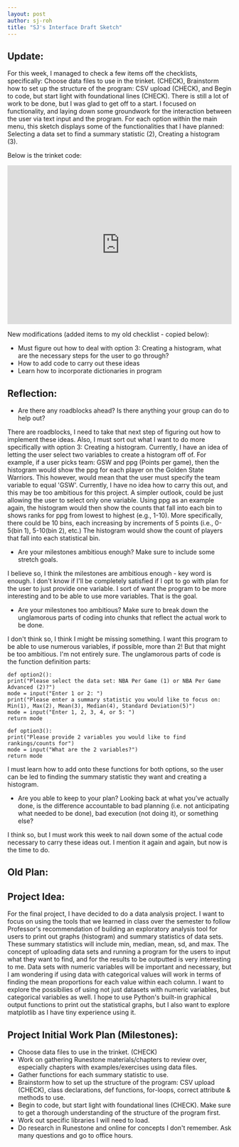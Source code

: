 ```yaml
---
layout: post
author: sj-roh
title: "SJ's Interface Draft Sketch"
---
```



## Update:

For this week, I managed to check a few items off the checklists, specifically: Choose data files to use in the trinket. (CHECK), 
Brainstorm how to set up the structure of the program: CSV upload (CHECK), and Begin to code, but start light with foundational lines (CHECK).
There is still a lot of work to be done, but I was glad to get off to a start. I focused on functionality, and laying down some groundwork for 
the interaction between the user via text input and the program. For each option within the main menu, this sketch displays some of the functionalities 
that I have planned: Selecting a data set to find a summary statistic (2), Creating a histogram (3). 

Below is the trinket code:

<iframe src="https://trinket.io/embed/python3/530954b1a4" width="100%" height="356" frameborder="0" marginwidth="0" marginheight="0" allowfullscreen></iframe>

New modifications (added items to my old checklist - copied below):
- Must figure out how to deal with option 3: Creating a histogram, what are the necessary steps for the user to go through?
- How to add code to carry out these ideas
- Learn how to incorporate dictionaries in program

## Reflection:

- Are there any roadblocks ahead? Is there anything your group can do to help out?

There are roadblocks, I need to take that next step of figuring out how to implement these ideas. Also, I must sort out what I want to do more specifically with option 3: Creating a histogram. Currently, I have an idea of letting the user select two variables to create a histogram off of. For example, if a user picks team: GSW and ppg (Points per game), then the histogram would show the ppg for each player on the Golden State Warriors. This however, would mean that the user must specify the team variable to equal 'GSW'. Currently, I have no idea how to carry this out, and this may be too ambitious for this project. A simpler outlook, could be just allowing the user to select only one variable. Using ppg as an example again, the histogram would then show the counts that fall into each bin to shows ranks for ppg from lowest to highest (e.g., 1-10). More specifically, there could be 10 bins, each increasing by increments of 5 points (i.e., 0-5(bin 1), 
5-10(bin 2), etc.) The histogram would show the count of players that fall into each statistical bin. 

- Are your milestones ambitious enough? Make sure to include some stretch goals.

I believe so, I think the milestones are ambitious enough - key word is enough. I don't know if I'll be completely satisfied if I opt to go with plan for the user to just provide one variable. I sort of want the program to be more interesting and to be able to use more variables. That is the goal.  

- Are your milestones too ambitious? Make sure to break down the unglamorous parts of coding into chunks that reflect the actual work to be done.

I don't think so, I think I might be missing something. I want this program to be able to use numerous variables, if possible, more than 2! But that might be too 
ambitious. I'm not entirely sure. The unglamorous parts of code is the function definition parts:

`def option2():`  
  `print("Please select the data set: NBA Per Game (1) or NBA Per Game Advanced (2)?")`  
  `mode = input("Enter 1 or 2: ")`  
  `print("Please enter a summary statistic you would like to focus on: Min(1), Max(2), Mean(3), Median(4), Standard Deviation(5)")`  
  `mode = input("Enter 1, 2, 3, 4, or 5: ")`  
  `return mode`
  
`def option3():`  
   `print("Please provide 2 variables you would like to find rankings/counts for")`  
  `mode = input("What are the 2 variables?")`  
  `return mode`  
    
I must learn how to add onto these functions for both options, so the user can be led to finding the summary statistic they want and creating a histogram. 

- Are you able to keep to your plan? Looking back at what you’ve actually done, is the difference accountable to bad planning (i.e. not anticipating what needed to be done), bad execution (not doing it), or something else?

I think so, but I must work this week to nail down some of the actual code necessary to carry these ideas out. I mention it again and again, but now is the time to do. 

## Old Plan:

## Project Idea:

For the final project, I have decided to do a data analysis project. I want to focus on using the tools that we learned in class over the semester to follow
Professor's recommendation of building an exploratory analysis tool for users to print out graphs (histogram) and summary statistics of data sets. These summary
statistics will include min, median, mean, sd, and max. The concept of uploading data sets and running a program for the users to input what they want to find, 
and for the results to be outputted is very interesting to me. Data sets with numeric variables will be important and necessary, but I am wondering if using data 
with categorical values will work in terms of finding the mean proportions for each value within each column. I want to explore the possibilies of using not just 
datasets with numeric variables, but categorical variables as well. I hope to use Python's built-in graphical output functions to print out the statistical graphs, 
but I also want to explore matplotlib as I have tiny experience using it. 

## Project Initial Work Plan (Milestones):

- Choose data files to use in the trinket. (CHECK)
- Work on gathering Runestone materials/chapters to review over, especially chapters with examples/exercises using data files.
- Gather functions for each summary statistic to use. 
- Brainstorm how to set up the structure of the program: CSV upload (CHECK), class declarations, def functions, for-loops, correct attribute & methods to use.
- Begin to code, but start light with foundational lines (CHECK). Make sure to get a thorough understanding of the structure of the program first. 
- Work out specific libraries I will need to load. 
- Do research in Runestone and online for concepts I don't remember. Ask many questions and go to office hours. 
